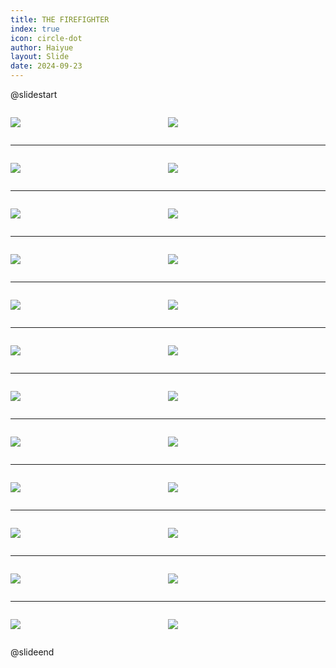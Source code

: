 ```yaml
---
title: THE FIREFIGHTER
index: true
icon: circle-dot
author: Haiyue
layout: Slide
date: 2024-09-23
---
```

 
@slidestart

<div style="display:flex">
<div style="flex:1">

![](/reading/english/Level-Y/THE%20FIREFIGHTER/001.webp)
</div>
<div style="flex:1">

![](/reading/english/Level-Y/THE%20FIREFIGHTER/002.webp)
</div>
</div>

---

<div style="display:flex">
<div style="flex:1">

![](/reading/english/Level-Y/THE%20FIREFIGHTER/003.webp)
</div>
<div style="flex:1">

![](/reading/english/Level-Y/THE%20FIREFIGHTER/004.webp)
</div>
</div>

---

<div style="display:flex">
<div style="flex:1">

![](/reading/english/Level-Y/THE%20FIREFIGHTER/005.webp)
</div>
<div style="flex:1">

![](/reading/english/Level-Y/THE%20FIREFIGHTER/006.webp)
</div>
</div>

---

<div style="display:flex">
<div style="flex:1">

![](/reading/english/Level-Y/THE%20FIREFIGHTER/007.webp)
</div>
<div style="flex:1">

![](/reading/english/Level-Y/THE%20FIREFIGHTER/008.webp)
</div>
</div>

---

<div style="display:flex">
<div style="flex:1">

![](/reading/english/Level-Y/THE%20FIREFIGHTER/009.webp)
</div>
<div style="flex:1">

![](/reading/english/Level-Y/THE%20FIREFIGHTER/010.webp)
</div>
</div>

---

<div style="display:flex">
<div style="flex:1">

![](/reading/english/Level-Y/THE%20FIREFIGHTER/011.webp)
</div>
<div style="flex:1">

![](/reading/english/Level-Y/THE%20FIREFIGHTER/012.webp)
</div>
</div>

---

<div style="display:flex">
<div style="flex:1">

![](/reading/english/Level-Y/THE%20FIREFIGHTER/013.webp)
</div>
<div style="flex:1">

![](/reading/english/Level-Y/THE%20FIREFIGHTER/014.webp)
</div>
</div>

---

<div style="display:flex">
<div style="flex:1">

![](/reading/english/Level-Y/THE%20FIREFIGHTER/015.webp)
</div>
<div style="flex:1">

![](/reading/english/Level-Y/THE%20FIREFIGHTER/016.webp)
</div>
</div>

---

<div style="display:flex">
<div style="flex:1">

![](/reading/english/Level-Y/THE%20FIREFIGHTER/017.webp)
</div>
<div style="flex:1">

![](/reading/english/Level-Y/THE%20FIREFIGHTER/018.webp)
</div>
</div>

---

<div style="display:flex">
<div style="flex:1">

![](/reading/english/Level-Y/THE%20FIREFIGHTER/019.webp)
</div>
<div style="flex:1">

![](/reading/english/Level-Y/THE%20FIREFIGHTER/020.webp)
</div>
</div>

---

<div style="display:flex">
<div style="flex:1">

![](/reading/english/Level-Y/THE%20FIREFIGHTER/021.webp)
</div>
<div style="flex:1">

![](/reading/english/Level-Y/THE%20FIREFIGHTER/022.webp)
</div>
</div>

---

<div style="display:flex">
<div style="flex:1">

![](/reading/english/Level-Y/THE%20FIREFIGHTER/023.webp)
</div>
<div style="flex:1">

![](/reading/english/Level-Y/THE%20FIREFIGHTER/024.webp)
</div>
</div>

@slideend